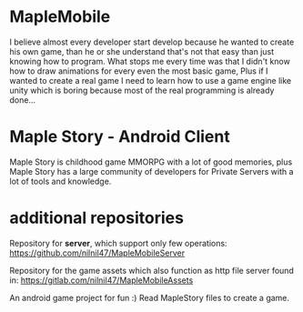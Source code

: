 # MapleMobile
I believe almost every developer start develop because he wanted to create his own game,
 than he or she understand that's not that easy than just knowing how to program.
 What stops me every time was that I didn't know how to draw animations for every even the most basic game,
 Plus if I wanted to create a real game I need to learn how to use a game engine like unity which is
 boring because most of the real programming is already done...

# Maple Story - Android Client
Maple Story is childhood game MMORPG with a lot of good memories, plus Maple Story has a large
 community of developers for Private Servers with a lot of tools and knowledge.


# additional repositories

Repository for **server**, which support only few operations: https://github.com/nilnil47/MapleMobileServer

Repository for the game assets which also function as http file server found in: https://gitlab.com/nilnil47/MapleMobileAssets


An android game project for fun :)
Read MapleStory files to create a game.